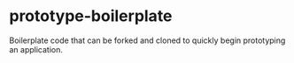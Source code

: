 # prototype-boilerplate
Boilerplate code that can be forked and cloned to quickly begin prototyping an application.

